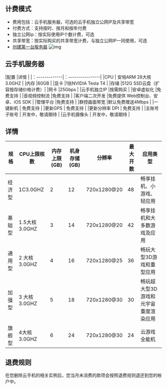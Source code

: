 ## 计费模式 
* 费用包括：云手机服务器，可选的云手机独立公网IP及共享带宽
* 付费方式：支持按时、按月和按年付费
* 独立公网ip：按实际使用IP个数计费，可选
* 共享带宽：按实际购买的共享带宽计费，与独立公网IP一同使用，可选
* [创建第一台服务器](https://console.ucloud.cn/uphone/server)
![img](images/price.png)
## 云手机服务器
|配置       |详情            |
|：-------------|：----------------|
|CPU       | 安培ARM 28大核 3.0GHZ         |
|内存       |60GB                       |
|显卡       |1张NVIDIA Tesla T4          |
|存储       |512G SSD云盘（扩容按存储价格计费）|
|网卡       |25Gbps                      |
|云手机独立IP     |按需购买               |
|安卓虚拟化   |免费支持                   |
|音视频控制流 |免费支持                   |
|客户端二次开发     |免费提供 Web控制台、安卓、iOS SDK   |
|管理平台  |免费支持                  |
|群控画面带宽  |默认免费赠送4Mbps |
|一键新机  | 免费支持 |
|更新GPS  | 免费支持 |
|更新分辨率 DPI  | 免费支持 |
|主账号子账号  | 开发中，敬请期待 |
|云手机摄像头  | 开发中，敬请期待  |
## 详情
|规格       |CPU上限核数        |内存上限(GB)     |机身存储(GB)    |分辨率       |最大开数    |应用类型     |
|-------------|----------------|-----------------|--------------|-------------|------------|-----------|
|经济型       |1C3.0GHZ         |2|12|720x1280@20|48|畅享挂机、小游戏、轻应用|
|基础型       |1.5大核3.0GHZ                     |3|14|720x1280@20|42|畅享挂机和大多数游戏及应用|
|通用型       |2 大核3.0GHZ        |4|16|720x1280@25|36|畅玩大型3D游戏和重型应用|
|加强型       |3 大核3.0GHZ|5|18|720x1280@30|30|畅玩超大型3D游戏和元宇宙重度渲染应用|
|旗舰型       |4大核3.0GHZ                     |6|24|720x1280@30|24|云游戏全能机|


## 退费规则
在您删除云手机的相关实例后，您当月未消费的款项会按照退费规则退还到您的帐户中。
